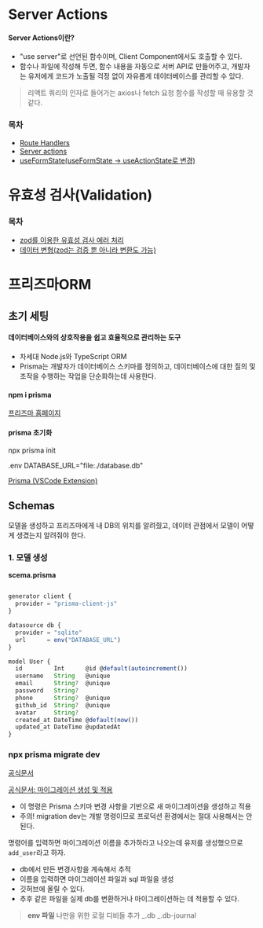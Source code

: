 # Server Actions

#### Server Actions이란?

- "use server"로 선언된 함수이며, Client Component에서도 호출할 수 있다.
- 함수나 파일에 작성해 두면, 함수 내용을 자동으로 서버 API로 만들어주고, 개발자는 유저에게 코드가 노출될 걱정 없이 자유롭게 데이터베이스를 관리할 수 있다.

> 리액트 쿼리의 인자로 들어가는 axios나 fetch 요청 함수를 작성할 때 유용할 것 같다.

### 목차

- [Route Handlers](/docs/server-actions.md/#route-handlers)
- [Server actions](/docs/server-actions.md/#server-actions)
- [useFormState(useFormState -> useActionState로 변경)](/docs/server-actions.md/#useformstateuseformstate---useactionstate로-변경)

# 유효성 검사(Validation)

### 목차

- [zod를 이용한 유효성 검사 에러 처리](/docs/validation.md/#zod를-이용한-유효성-검사-에러-처리)
- [데이터 변형(zod는 검증 뿐 아니라 변환도 가능)](/docs/validation.md/#데이터-변형zod는-검증-뿐-아니라-변환도-가능)

# 프리즈마ORM

## 초기 세팅

#### 데이터베이스와의 상호작용을 쉽고 효율적으로 관리하는 도구

- 차세대 Node.js와 TypeScript ORM
- Prisma는 개발자가 데이터베이스 스키마를 정의하고, 데이터베이스에 대한 질의 및 조작을 수행하는 작업을 단순화하는데 사용한다.

#### npm i prisma

[프리즈마 홈페이지](https://www.prisma.io/orm)

#### prisma 초기화

npx prisma init

.env
DATABASE_URL="file:./database.db"

[Prisma (VSCode Extension)](https://marketplace.visualstudio.com/items?itemName=Prisma.prisma)

## Schemas

모델을 생성하고 프리즈마에게 내 DB의 위치를 알려줬고, 데이터 관점에서 모델이 어떻게 생겼는지 알려줘야 한다.

### 1. 모델 생성

**scema.prisma**

```typescript

generator client {
  provider = "prisma-client-js"
}

datasource db {
  provider = "sqlite"
  url      = env("DATABASE_URL")
}

model User {
  id         Int      @id @default(autoincrement())
  username   String   @unique
  email      String?  @unique
  password   String?
  phone      String?  @unique
  github_id  String?  @unique
  avatar     String?
  created_at DateTime @default(now())
  updated_at DateTime @updatedAt
}
```

### npx prisma migrate dev

[공식문서](https://www.prisma.io/docs/getting-started/setup-prisma/start-from-scratch/relational-databases/install-prisma-client-typescript-postgresql)

[공식문서: 마이그레이션 생성 및 적용](https://www.prisma.io/docs/orm/prisma-migrate/workflows/development-and-production)

- 이 명령은 Prisma 스키마 변경 사항을 기반으로 새 마이그레이션을 생성하고 적용
- 주의! migration dev는 개발 명령이므로 프로덕션 환경에서는 절대 사용해서는 안 된다.

명령어를 입력하면 마이그레이션 이름을 추가하라고 나오는데 유저를 생성했으므로 `add_user`라고 하자.

- db에서 만든 변경사항을 계속해서 추적
- 이름을 입력하면 마이그레이션 파일과 sql 파일을 생성
- 깃허브에 올릴 수 있다.
- 추후 같은 파일을 실제 db를 변환하거나 마이그레이션하는 데 적용할 수 있다.

> **env 파일**
> 나만을 위한 로컬 디비들 추가
> _.db
> _.db-journal
